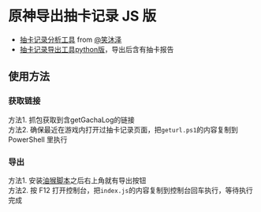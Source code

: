 # 原神导出抽卡记录 JS 版

 - [抽卡记录分析工具](https://voderl.github.io/genshin-gacha-analyzer/) from [@笑沐泽](https://bbs.nga.cn/read.php?tid=25004616&page=16#pid491033187Anchor)  
 - [抽卡记录导出工具python版](https://github.com/sunfkny/genshin-gacha-export)，导出后含有抽卡报告

## 使用方法
### 获取链接
方法1. 抓包获取到含getGachaLog的链接  
方法2. 确保最近在游戏内打开过抽卡记录页面，把`geturl.ps1`的内容复制到 PowerShell 里执行

### 导出
方法1. 安装[油猴脚本](https://cdn.jsdelivr.net/gh/sunfkny/genshin-gacha-export-js@main/index.user.js)之后右上角就有导出按钮  
方法2. 按 F12 打开控制台，把`index.js`的内容复制到控制台回车执行，等待执行完成  
